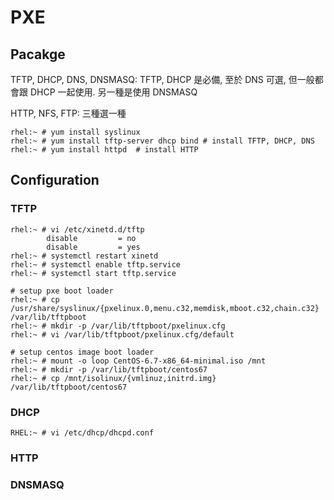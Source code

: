 # PXE #


## Pacakge ##

TFTP, DHCP, DNS, DNSMASQ: TFTP, DHCP 是必備, 至於 DNS 可選, 但一般都會跟 DHCP 一起使用. 另一種是使用 DNSMASQ

HTTP, NFS, FTP: 三種選一種

	rhel:~ # yum install syslinux
	rhel:~ # yum install tftp-server dhcp bind # install TFTP, DHCP, DNS
	rhel:~ # yum install httpd  # install HTTP


## Configuration ##


### TFTP ###

	rhel:~ # vi /etc/xinetd.d/tftp
	        disable         = no
	        disable         = yes
	rhel:~ # systemctl restart xinetd
	rhel:~ # systemctl enable tftp.service
	rhel:~ # systemctl start tftp.service

	# setup pxe boot loader
	rhel:~ # cp /usr/share/syslinux/{pxelinux.0,menu.c32,memdisk,mboot.c32,chain.c32} /var/lib/tftpboot
	rhel:~ # mkdir -p /var/lib/tftpboot/pxelinux.cfg
	rhel:~ # vi /var/lib/tftpboot/pxelinux.cfg/default

	# setup centos image boot loader
	rhel:~ # mount -o loop CentOS-6.7-x86_64-minimal.iso /mnt
	rhel:~ # mkdir -p /var/lib/tftpboot/centos67
	rhel:~ # cp /mnt/isolinux/{vmlinuz,initrd.img} /var/lib/tftpboot/centos67


### DHCP ###

	RHEL:~ # vi /etc/dhcp/dhcpd.conf


### HTTP ###


### DNSMASQ ###